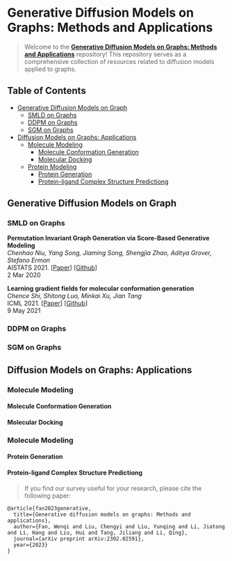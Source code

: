 # Generative Diffusion Models on Graphs: Methods and Applications
> 
> Welcome to the [**Generative Diffusion Models on Graphs: Methods and Applications**](https://arxiv.org/abs/2302.02591) repository! 
> This repository serves as a comprehensive collection of resources related to diffusion models applied to graphs. 
>

## Table of Contents
- [Generative Diffusion Models on Graph](#Generative-Diffusion-Models-on-Graph)
  - [SMLD on Graphs](#SMLD-on-Graphs)
  - [DDPM on Graphs](#DDPM-on-Graphs)
  - [SGM on Graphs](#SGM-on-Graphs)
- [Diffusion Models on Graphs: Applications](#Diffusion-Models-on-Graphs:-Applications)
  - [Molecule Modeling](#Molecule-Modeling)
    - [Molecule Conformation Generation](#Molecule-Conformation-Generation)
    - [Molecular Docking](#Molecule-Docking)
  - [Protein Modeling](#Protein-Modeling)
    - [Protein Generation](#Protein-Generation)
    - [Protein-ligand Complex Structure Predictiong](#Protein-ligand-Complex-Structure-Predictiong)

## Generative Diffusion Models on Graph

### SMLD on Graphs

**Permutation Invariant Graph Generation via Score-Based Generative Modeling** \
*Chenhao Niu, Yang Song, Jiaming Song, Shengjia Zhao, Aditya Grover, Stefano Ermon* \
AISTATS 2021. [[Paper](https://arxiv.org/abs/2003.00638)] [[Github](https://github.com/ermongroup/GraphScoreMatching)] \
2 Mar 2020

**Learning gradient fields for molecular conformation generation** \
*Chence Shi, Shitong Luo, Minkai Xu, Jian Tang* \
ICML 2021. [[Paper](https://arxiv.org/abs/2105.03902)] [[Github](https://github.com/DeepGraphLearning/ConfGF)] \
9 May 2021

### DDPM on Graphs



### SGM on Graphs

## Diffusion Models on Graphs: Applications

### Molecule Modeling

#### Molecule Conformation Generation

#### Molecular Docking

###  Molecule Modeling

#### Protein Generation

#### Protein-ligand Complex Structure Predictiong

> If you find our survey useful for your research, please cite the following paper:
```
@article{fan2023generative,
  title={Generative diffusion models on graphs: Methods and applications},
  author={Fan, Wenqi and Liu, Chengyi and Liu, Yunqing and Li, Jiatong and Li, Hang and Liu, Hui and Tang, Jiliang and Li, Qing},
  journal={arXiv preprint arXiv:2302.02591},
  year={2023}
}
```
